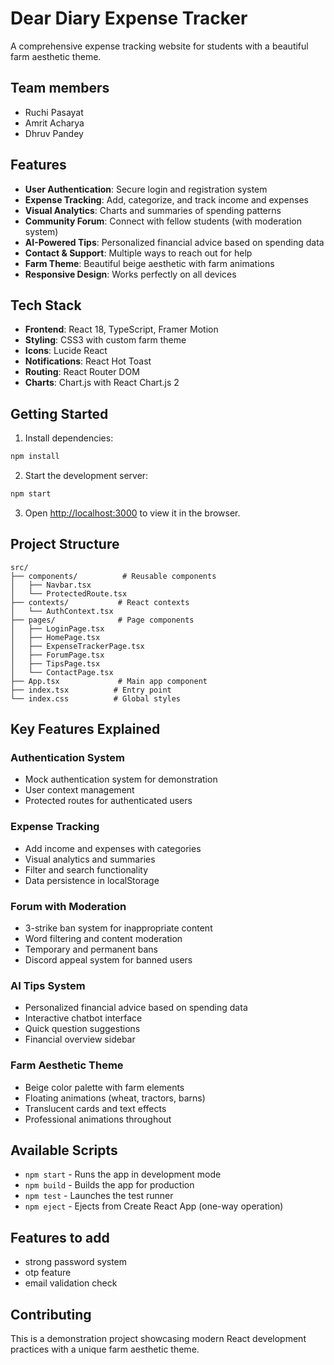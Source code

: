 # Dear Diary Expense Tracker

A comprehensive expense tracking website for students with a beautiful farm aesthetic theme.

## Team members
- Ruchi Pasayat
- Amrit Acharya
- Dhruv Pandey

## Features

- **User Authentication**: Secure login and registration system
- **Expense Tracking**: Add, categorize, and track income and expenses
- **Visual Analytics**: Charts and summaries of spending patterns
- **Community Forum**: Connect with fellow students (with moderation system)
- **AI-Powered Tips**: Personalized financial advice based on spending data
- **Contact & Support**: Multiple ways to reach out for help
- **Farm Theme**: Beautiful beige aesthetic with farm animations
- **Responsive Design**: Works perfectly on all devices

## Tech Stack

- **Frontend**: React 18, TypeScript, Framer Motion
- **Styling**: CSS3 with custom farm theme
- **Icons**: Lucide React
- **Notifications**: React Hot Toast
- **Routing**: React Router DOM
- **Charts**: Chart.js with React Chart.js 2

## Getting Started

1. Install dependencies:
```bash
npm install
```

2. Start the development server:
```bash
npm start
```

3. Open [http://localhost:3000](http://localhost:3000) to view it in the browser.

## Project Structure

```
src/
├── components/          # Reusable components
│   ├── Navbar.tsx
│   └── ProtectedRoute.tsx
├── contexts/           # React contexts
│   └── AuthContext.tsx
├── pages/              # Page components
│   ├── LoginPage.tsx
│   ├── HomePage.tsx
│   ├── ExpenseTrackerPage.tsx
│   ├── ForumPage.tsx
│   ├── TipsPage.tsx
│   └── ContactPage.tsx
├── App.tsx             # Main app component
├── index.tsx          # Entry point
└── index.css          # Global styles
```

## Key Features Explained

### Authentication System
- Mock authentication system for demonstration
- User context management
- Protected routes for authenticated users

### Expense Tracking
- Add income and expenses with categories
- Visual analytics and summaries
- Filter and search functionality
- Data persistence in localStorage

### Forum with Moderation
- 3-strike ban system for inappropriate content
- Word filtering and content moderation
- Temporary and permanent bans
- Discord appeal system for banned users

### AI Tips System
- Personalized financial advice based on spending data
- Interactive chatbot interface
- Quick question suggestions
- Financial overview sidebar

### Farm Aesthetic Theme
- Beige color palette with farm elements
- Floating animations (wheat, tractors, barns)
- Translucent cards and text effects
- Professional animations throughout

## Available Scripts

- `npm start` - Runs the app in development mode
- `npm build` - Builds the app for production
- `npm test` - Launches the test runner
- `npm eject` - Ejects from Create React App (one-way operation)

## Features to add
- strong password system
- otp feature
- email validation check


## Contributing

This is a demonstration project showcasing modern React development practices with a unique farm aesthetic theme.
